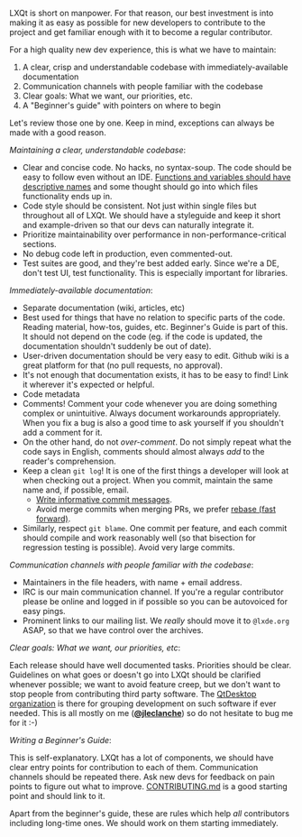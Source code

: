 LXQt is short on manpower. For that reason, our best investment is into making it as easy as possible for new developers to contribute to the project and get familiar enough with it to become a regular contributor.

For a high quality new dev experience, this is what we have to maintain:

1. A clear, crisp and understandable codebase with immediately-available documentation
2. Communication channels with people familiar with the codebase
3. Clear goals: What we want, our priorities, etc.
4. A "Beginner's guide" with pointers on where to begin

Let's review those one by one. Keep in mind, exceptions can always be made with a good reason. 


*Maintaining a clear, understandable codebase*:

* Clear and concise code. No hacks, no syntax-soup. The code should be easy to follow even without an IDE. [Functions and variables should have descriptive names](http://www.slideshare.net/pirhilton/how-to-name-things-the-hardest-problem-in-programming) and some thought should go into which files functionality ends up in.
* Code style should be consistent. Not just within single files but throughout all of LXQt. We should have a styleguide and keep it short and example-driven so that our devs can naturally integrate it.
* Prioritize maintainability over performance in non-performance-critical sections. 
* No debug code left in production, even commented-out.
* Test suites are good, and they're best added early. Since we're a DE, don't test UI, test functionality. This is especially important for libraries.

*Immediately-available documentation*:

* Separate documentation (wiki, articles, etc)
 * Best used for things that have no relation to specific parts of the code. Reading material, how-tos, guides, etc. Beginner's Guide is part of this. It should not depend on the code (eg. if the code is updated, the documentation shouldn't suddenly be out of date).
 * User-driven documentation should be very easy to edit. Github wiki is a great platform for that (no pull requests, no approval).
 * It's not enough that documentation exists, it has to be easy to find! Link it wherever it's expected or helpful.
* Code metadata
 * Comments! Comment your code whenever you are doing something complex or unintuitive. Always document workarounds appropriately. When you fix a bug is also a good time to ask yourself if you shouldn't add a comment for it. 
 * On the other hand, do not *over-comment*. Do not simply repeat what the code says in English, comments should almost always *add* to the reader's comprehension.
 * Keep a clean `git log`! It is one of the first things a developer will look at when checking out a project. When you commit, maintain the same name and, if possible, email.
   * [Write informative commit messages](http://chris.beams.io/posts/git-commit/).
    * Avoid merge commits when merging PRs, we prefer [rebase (fast forward)](https://www.atlassian.com/git/tutorials/merging-vs-rebasing).
 * Similarly, respect `git blame`. One commit per feature, and each commit should compile and work reasonably well (so that bisection for regression testing is possible). Avoid very large commits.

*Communication channels with people familiar with the codebase*:

* Maintainers in the file headers, with name + email address. 
* IRC is our main communication channel. If you're a regular contributor please be online and logged in if possible so you can be autovoiced for easy pings.
* Prominent links to our mailing list. We *really* should move it to `@lxde.org` ASAP, so that we have control over the archives.

*Clear goals: What we want, our priorities, etc*:

Each release should have well documented tasks. Priorities should be clear. Guidelines on what goes or doesn't go into LXQt should be clarified whenever possible; we want to avoid feature creep, but we don't want to stop people from contributing third party software. The [QtDesktop organization](https://github.com/QtDesktop) is there for grouping development on such software if ever needed.
This is all mostly on me ([**@jleclanche**](https://github.com/jleclanche/)) so do not hesitate to bug me for it :-)

*Writing a Beginner's Guide*:

This is self-explanatory. LXQt has a lot of components, we should have clear entry points for contribution to each of them. Communication channels should be repeated there. Ask new devs for feedback on pain points to figure out what to improve. [CONTRIBUTING.md](https://github.com/lxde/lxqt/blob/master/CONTRIBUTING.md) is a good starting point and should link to it.


Apart from the beginner's guide, these are rules which help *all* contributors including long-time ones. We should work on them starting immediately.